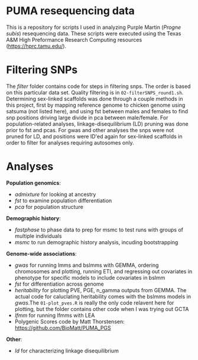 # PUMA resequencing data
This is a repository for scripts I used in analyzing Purple Martin (*Progne subis*) resequencing data.
These scripts were executed using the Texas A&M High Preformance Research Computing resources (https://hprc.tamu.edu/).
<br/>
# Filtering SNPs
The _filter_ folder contains code for steps in filtering snps. The order is based on this particular data set. Quality filtering is in `02-filterSNPS_round1.sh`. Determining sex-linked scaffolds was done through a couple methods in this project, first by mapping reference genome to chicken genome using satsuma (not listed here), and using fst between males and females to find snp positions driving large divide in pca between male/female. For population-related analyses, linkage-disequilibrium (LD) pruning was done prior to fst and pcas. For gwas and other analyses the snps were not pruned for LD, and positions were ID'ed again for sex-linked scaffolds in order to filter for analyses requiring autosomes only. 
<br/>
# Analyses

**Population genomics**: 
* _admixture_ for looking at ancestry 
* _fst_ to examine population differentiation
* _pca_ for population structure  

**Demographic history**:
* _fastphase_ to phase data to prep for msmc to test runs with groups of multiple individuals
* _msmc_ to run demographic history analysis, incuding bootstrapping 

**Genome-wide associations**:
* _gwas_ for running lmms and bslmms with GEMMA, ordering chromosomes and plotting, running ETI, and regressing out covariates in phenotype for specific models to include covariates in bslmm
* _fst_ for differentiation across genome
* _heritability_ for plotting PVE, PGE, n_gamma outputs from GEMMA. The actual code for caluclating heritability comes with the bslmms models in _gwas_.The `01-plot_pves.R` is really the only code relavent here for plotting, but the folder contains other code when I was trying out GCTA
* _lfmm_ for running lfmms with LEA  
* Polygenic Scores code by Matt Thorstensen: https://github.com/BioMatt/PUMA_PGS

**Other**:
* _ld_ for characterizing linkage disequilibrium
